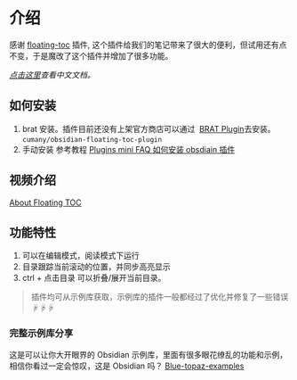 # 介绍

   
感谢 [floating-toc](https://github.com/curtgrimes/obsidian-floating-toc-plugin) 插件, 这个插件给我们的笔记带来了很大的便利，但试用还有点不变，于是魔改了这个插件并增加了很多功能。

_[点击这里](./README-zh_cn.md)查看中文文档。_




## 如何安装

1.  brat 安装。插件目前还没有上架官方商店可以通过  [BRAT Plugin](https://obsidian.md/plugins?id=obsidian42-brat)去安装。
    `cumany/obsidian-floating-toc-plugin`
2.  手动安装 参考教程
    [Plugins mini FAQ ](https://forum.obsidian.md/t/plugins-mini-faq/7737)
    [如何安装 obsdiain 插件](https://publish.obsidian.md/chinesehelp/01+2021%E6%96%B0%E6%95%99%E7%A8%8B/%E5%A6%82%E4%BD%95%E5%AE%89%E8%A3%85obsdiain%E6%8F%92%E4%BB%B6)


## 视频介绍

[About Floating TOC](https://www.bilibili.com/video/BV1Ze4y1C7Yw/)

## 功能特性

1. 可以在编辑模式，阅读模式下运行
2. 目录跟踪当前滚动的位置，并同步高亮显示
3. ctrl + 点击目录 可以折叠/展开当前目录。

> 插件均可从示例库获取，示例库的插件一般都经过了优化并修复了一些错误
☟☟☟
### 完整示例库分享

这是可以让你大开眼界的 Obsidian 示例库，里面有很多眼花缭乱的功能和示例，相信你看过一定会惊叹，这是 Obsidian 吗？
[Blue-topaz-examples](https://github.com/cumany/Blue-topaz-examples)
